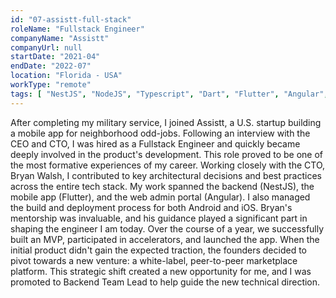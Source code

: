 ```yaml
---
id: "07-assistt-full-stack"
roleName: "Fullstack Engineer"
companyName: "Assistt"
companyUrl: null
startDate: "2021-04"
endDate: "2022-07"
location: "Florida - USA"
workType: "remote"
tags: [ "NestJS", "NodeJS", "Typescript", "Dart", "Flutter", "Angular", "MySQL", "Agile Scrum" ]
---
```


After completing my military service, I joined Assistt, a U.S. startup building a mobile app for neighborhood odd-jobs.
Following an interview with the CEO and CTO, I was hired as a Fullstack Engineer and quickly became deeply involved in
the product's development.
This role proved to be one of the most formative experiences of my career. Working closely with the CTO, Bryan Walsh, I
contributed to key architectural decisions and best practices across the entire tech stack. My work spanned the
backend (NestJS), the mobile app (Flutter), and the web admin portal (Angular). I also managed the build and deployment
process for both Android and iOS. Bryan's mentorship was invaluable, and his guidance played a significant part in
shaping the engineer I am today.
Over the course of a year, we successfully built an MVP, participated in accelerators, and launched the app. When the
initial product didn't gain the expected traction, the founders decided to pivot towards a new venture: a white-label,
peer-to-peer marketplace platform. This strategic shift created a new opportunity for me, and I was promoted to Backend
Team Lead to help guide the new technical direction.
